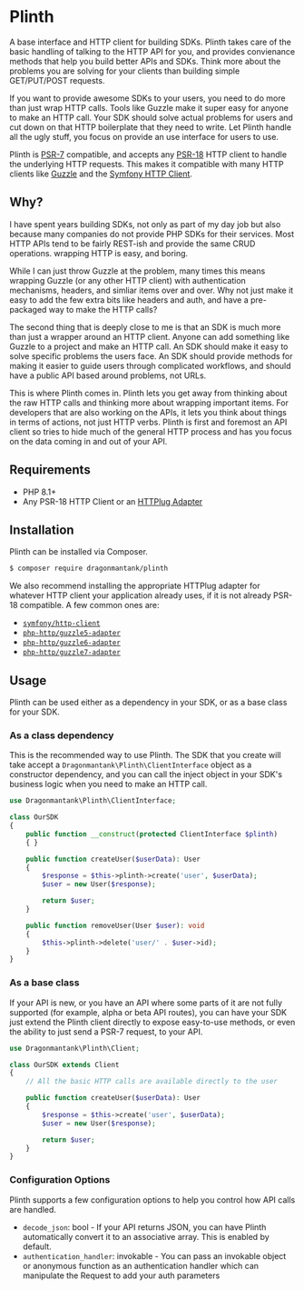 # Plinth

A base interface and HTTP client for building SDKs. Plinth takes care of the
basic handling of talking to the HTTP API for you, and provides convienance
methods that help you build better APIs and SDKs. Think more about the problems
you are solving for your clients than building simple GET/PUT/POST requests.

If you want to provide awesome SDKs to your users, you need to do more than
just wrap HTTP calls. Tools like Guzzle make it super easy for anyone to make
an HTTP call. Your SDK should solve actual problems for users and cut down on
that HTTP boilerplate that they need to write. Let Plinth handle all the ugly
stuff, you focus on provide an use interface for users to use.

Plinth is [PSR-7](https://www.php-fig.org/psr/psr-7/) compatible, and accepts
any [PSR-18](https://www.php-fig.org/psr/psr-18/) HTTP client to handle the
underlying HTTP requests. This makes it compatible with many HTTP clients like
[Guzzle](https://docs.guzzlephp.org/en/stable/) and the
[Symfony HTTP Client](https://symfony.com/doc/current/http_client.html).

## Why?

I have spent years building SDKs, not only as part of my day job but also 
because many companies do not provide PHP SDKs for their services. Most HTTP
APIs tend to be fairly REST-ish and provide the same CRUD operations. wrapping
HTTP is easy, and boring.

While I can just throw Guzzle at the problem, many times this means wrapping
Guzzle  (or any other HTTP client) with authentication mechanisms, headers, and
simliar items over and over. Why not just make it easy to add the few extra bits
like headers and auth, and have a pre-packaged way to make the HTTP calls?

The second thing that is deeply close to me is that an SDK is much more than just
a wrapper around an HTTP client. Anyone can add something like Guzzle to a
project and make an HTTP call. An SDK should make it easy to solve specific
problems the users face. An SDK should provide methods for making it easier to
guide users through complicated workflows, and should have a public API based
around problems, not URLs.

This is where Plinth comes in. Plinth lets you get away from thinking about the
raw HTTP calls and thinking more about wrapping important items. For developers
that are also working on the APIs, it lets you think about things in terms of
actions, not just HTTP verbs. Plinth is first and foremost an API client so
tries to hide much of the general HTTP process and has you focus on the data
coming in and out of your API.

## Requirements

* PHP 8.1+
* Any PSR-18 HTTP Client or an [HTTPlug Adapter](https://docs.php-http.org/en/latest/clients.html)

## Installation

Plinth can be installed via Composer.

```bash
$ composer require dragonmantank/plinth
```

We also recommend installing the appropriate HTTPlug adapter for whatever
HTTP client your application already uses, if it is not already PSR-18
compatible. A few common ones are:

* [`symfony/http-client`](https://github.com/symfony/http-client)
* [`php-http/guzzle5-adapter`](https://github.com/php-http/guzzle5-adapter)
* [`php-http/guzzle6-adapter`](https://github.com/php-http/guzzle6-adapter)
* [`php-http/guzzle7-adapter`](https://github.com/php-http/guzzle7-adapter)

## Usage

Plinth can be used either as a dependency in your SDK, or as a base class for
your SDK.

### As a class dependency

This is the recommended way to use Plinth. The SDK that you create will take
accept a `Dragonmantank\Plinth\ClientInterface` object as a constructor
dependency, and you can call the inject object in your SDK's business logic
when you need to make an HTTP call.

```php
use Dragonmantank\Plinth\ClientInterface;

class OurSDK
{
    public function __construct(protected ClientInterface $plinth)
    { }

    public function createUser($userData): User
    {
        $response = $this->plinth->create('user', $userData);
        $user = new User($response);

        return $user;
    }

    public function removeUser(User $user): void
    {
        $this->plinth->delete('user/' . $user->id);
    }
}
```

### As a base class

If your API is new, or you have an API where some parts of it are not fully
supported (for example, alpha or beta API routes), you can have your SDK just
extend the Plinth client directly to expose easy-to-use methods, or even the
ability to just send a PSR-7 request, to your API.

```php
use Dragonmantank\Plinth\Client;

class OurSDK extends Client
{
    // All the basic HTTP calls are available directly to the user

    public function createUser($userData): User
    {
        $response = $this->create('user', $userData);
        $user = new User($response);

        return $user;
    }
}
```

### Configuration Options

Plinth supports a few configuration options to help you control how API calls
are handled.

* `decode_json`: bool - If your API returns JSON, you can have Plinth automatically convert it to an associative array. This is enabled by default.
* `authentication_handler`: invokable - You can pass an invokable object or anonymous function as an authentication handler which can manipulate the Request to add your auth parameters